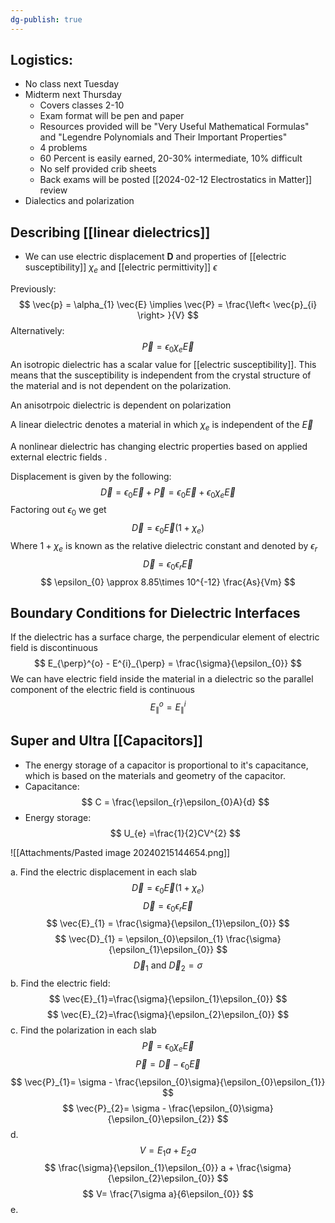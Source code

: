 ```yaml
---
dg-publish: true
---
```

## Logistics: 
- No class next Tuesday
- Midterm next Thursday
	- Covers classes 2-10
	- Exam format will be pen and paper
	- Resources provided will be "Very Useful Mathematical Formulas" and "Legendre Polynomials and Their Important Properties"
	- 4 problems
	- 60 Percent is easily earned, 20-30% intermediate, 10% difficult
	- No self provided crib sheets
	- Back exams will be posted
[[2024-02-12 Electrostatics in Matter]] review
- Dialectics and polarization

## Describing [[linear dielectrics]]
- We can use electric displacement $\mathbf{D}$ and properties of [[electric susceptibility]] $\chi_{e}$ and [[electric permittivity]] $\epsilon$

Previously: 
$$
\vec{p} = \alpha_{1} \vec{E} \implies \vec{P} = \frac{\left< \vec{p}_{i} \right> }{V}
$$
Alternatively:
$$
\vec{P} = \epsilon_{0}\chi_{e}\vec{E}
$$
An isotropic dielectric has a scalar value for [[electric susceptibility]]. This means that the susceptibility is independent from the crystal structure of the material and is not dependent on the polarization. 

An anisotrpoic dielectric is dependent on polarization

A linear dielectric denotes a material in which $\chi_{e}$ is independent of the $\vec{E}$ 

A nonlinear dielectric has changing electric properties based on applied external electric fields .

Displacement is given by the following:
$$
\vec{D} = \epsilon_{0}\vec{E} + \vec{P} = \epsilon_{0}\vec{E} + \epsilon_{0}\chi_{e}\vec{E}
$$
Factoring out $\epsilon_{0}$ we get 
$$
\vec{D} = \epsilon_{0}\vec{E}(1+\chi_{e})
$$
Where $1+\chi_{e}$ is known as the relative dielectric constant and denoted by $\epsilon _r$
$$
\vec{D} = \epsilon_{0}\epsilon_{r}\vec{E}
$$
$$
\epsilon_{0} \approx 8.85\times 10^{-12} \frac{As}{Vm}
$$
## Boundary Conditions for Dielectric Interfaces

If the dielectric has a surface charge, the perpendicular element of electric field is discontinuous
$$
E_{\perp}^{o} - E^{i}_{\perp} = \frac{\sigma}{\epsilon_{0}}
$$
We can have electric field inside the material in a dielectric so the parallel component of the electric field is continuous
$$
E_{\parallel}^{o}=E_{\parallel}^{i}
$$
## Super and Ultra [[Capacitors]]
- The energy storage of a capacitor is proportional to it's capacitance, which is based on the materials and geometry of the capacitor. 
- Capacitance:
$$
C = \frac{\epsilon_{r}\epsilon_{0}A}{d}
$$
- Energy storage: 
$$
U_{e} =\frac{1}{2}CV^{2}
$$

![[Attachments/Pasted image 20240215144654.png]]

a. Find the electric displacement in each slab
$$
\vec{D} = \epsilon_{0}\vec{E}(1+\chi_{e})
$$
$$
\vec{D} = \epsilon_{0}\epsilon_{r}\vec{E}
$$
$$
\vec{E}_{1} = \frac{\sigma}{\epsilon_{1}\epsilon_{0}}
$$
$$
\vec{D}_{1} = \epsilon_{0}\epsilon_{1} \frac{\sigma}{\epsilon_{1}\epsilon_{0}}
$$
$$
\vec{D}_{1} \text{ and } \vec{D}_{2}=\sigma
$$
b. Find the electric field: 
$$
\vec{E}_{1}=\frac{\sigma}{\epsilon_{1}\epsilon_{0}}
$$
$$
\vec{E}_{2}=\frac{\sigma}{\epsilon_{2}\epsilon_{0}}
$$
c. Find the polarization in each slab
 $$
\vec{P} = \epsilon_{0}\chi_{e}\vec{E}
$$
$$
\vec{P} = \vec{D}-\epsilon_{0}\vec{E}
$$
$$
\vec{P}_{1}= \sigma - \frac{\epsilon_{0}\sigma}{\epsilon_{0}\epsilon_{1}}
$$
$$
\vec{P}_{2}= \sigma - \frac{\epsilon_{0}\sigma}{\epsilon_{0}\epsilon_{2}}
$$
d. 
$$
V = E_{1}a + E_{2}a
$$
$$
\frac{\sigma}{\epsilon_{1}\epsilon_{0}} a + \frac{\sigma}{\epsilon_{2}\epsilon_{0}}
$$
$$
V=
\frac{7\sigma a}{6\epsilon_{0}}
$$
e. 

